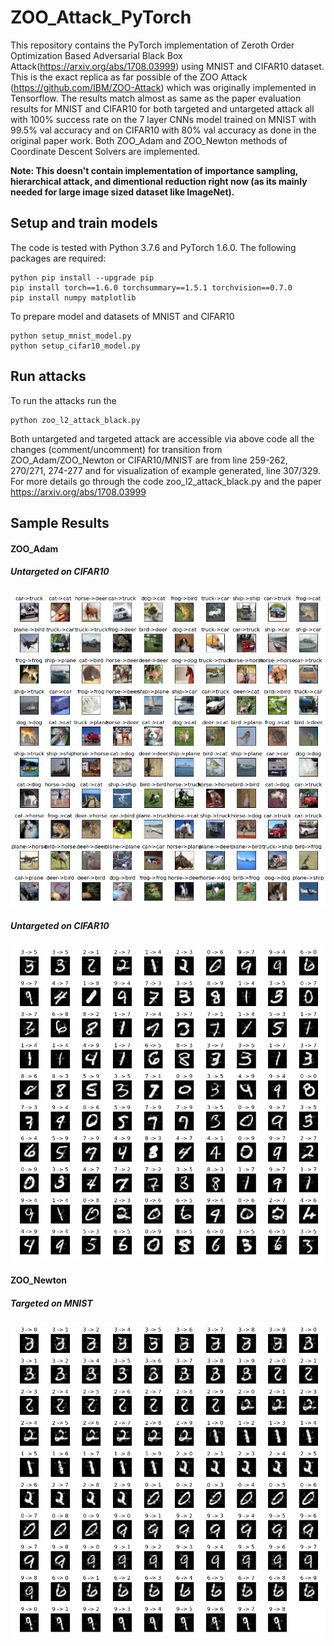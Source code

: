 # ZOO_Attack_PyTorch
This repository contains the PyTorch implementation of Zeroth Order Optimization Based Adversarial Black Box Attack(https://arxiv.org/abs/1708.03999) using MNIST and CIFAR10 dataset. This is the exact replica as far possible of the ZOO Attack (https://github.com/IBM/ZOO-Attack) which was originally implemented in Tensorflow. The results match almost as same as the paper evaluation results for MNIST and CIFAR10 for both targeted and untargeted attack all with 100% success rate on the 7 layer CNNs model trained on MNIST with 99.5% val accuracy and on CIFAR10 with 80% val accuracy as done in the original paper work. Both ZOO_Adam and ZOO_Newton methods of Coordinate Descent Solvers are implemented.

**Note: This doesn't contain implementation of importance sampling, hierarchical attack, and dimentional reduction right now (as its mainly needed for large image sized dataset like ImageNet).**

## Setup and train models
The code is tested with Python 3.7.6 and PyTorch 1.6.0. The following packages are required:
```
python pip install --upgrade pip
pip install torch==1.6.0 torchsummary==1.5.1 torchvision==0.7.0
pip install numpy matplotlib 
```
To prepare model and datasets of MNIST and CIFAR10
```
python setup_mnist_model.py
python setup_cifar10_model.py
```
## Run attacks
To run the attacks run the 
```
python zoo_l2_attack_black.py
```
Both untargeted and targeted attack are accessible via above code all the changes (comment/uncomment) for transition from ZOO_Adam/ZOO_Newton or CIFAR10/MNIST are from line 259-262, 270/271, 274-277 and for visualization of example generated, line 307/329. For more details go through the code zoo_l2_attack_black.py and the paper https://arxiv.org/abs/1708.03999

## Sample Results
#### ZOO_Adam 
##### Untargeted on CIFAR10
![](/sample_results/adam_untargeted_cifar10.png)
##### Untargeted on CIFAR10
![](/sample_results/adam_untargeted_mnist.png)
#### ZOO_Newton
##### Targeted on MNIST
![](/sample_results/newton_targeted_mnist.png)
